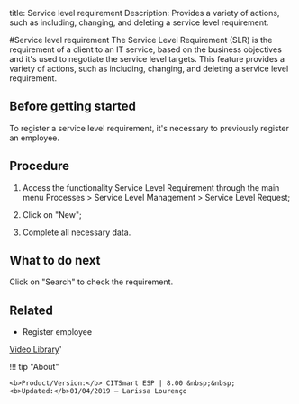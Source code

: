 title: Service level requirement
Description: Provides a variety of actions, such as including, changing, and deleting a service level requirement.

#Service level requirement
The Service Level Requirement (SLR) is the requirement of a client to an IT service, based on the business objectives and it's used to negotiate the service level targets.
This feature provides a variety of actions, such as including, changing, and deleting a service level requirement.

Before getting started
--------------------------

To register a service level requirement, it's necessary to previously register
an employee.

Procedure
-------------

1.  Access the functionality Service Level Requirement through the main menu
    Processes \> Service Level Management \> Service Level Request;

2.  Click on "New";

3.  Complete all necessary data.

What to do next
-------------------

Click on "Search" to check the requirement.

Related
-----------

-   Register employee

<i class='fa fa-youtube-play  fa-2x' style='color:#97ce17;vertical-align: middle;'> </i> [Video Library](https://www.youtube.com/playlist?list=PLB5qK2uzf2RNz3E16sjg5mfdugX2Ia9jZ)'

!!! tip "About"

    <b>Product/Version:</b> CITSmart ESP | 8.00 &nbsp;&nbsp;
    <b>Updated:</b>01/04/2019 – Larissa Lourenço

